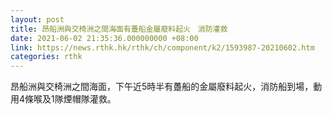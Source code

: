 ```yaml
---
layout: post
title: 昂船洲與交椅洲之間海面有躉船金屬廢料起火　消防灌救
date: 2021-06-02 21:35:36.000000000 +08:00
link: https://news.rthk.hk/rthk/ch/component/k2/1593987-20210602.htm
categories: rthk
---
```


昂船洲與交椅洲之間海面，下午近5時半有躉船的金屬廢料起火，消防船到場，動用4條喉及1隊煙帽隊灌救。
